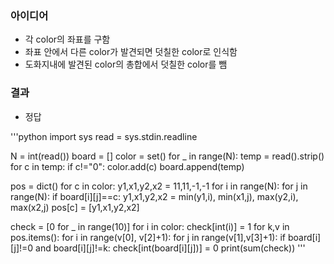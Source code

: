 ### 아이디어
  - 각 color의 좌표를 구함 
  - 좌표 안에서 다른 color가 발견되면 덧칠한 color로 인식함
  - 도화지내에 발견된 color의 총합에서 덧칠한 color를 뺌
### 결과
  - 정답

'''python
import sys
read = sys.stdin.readline

N = int(read())
board = []
color = set()
for _ in range(N):
    temp = read().strip()
    for c in temp:
        if c!="0":
            color.add(c)
    board.append(temp)

pos = dict()
for c in color:
    y1,x1,y2,x2 = 11,11,-1,-1
    for i in range(N):
        for j in range(N):
            if board[i][j]==c:
                y1,x1,y2,x2 = min(y1,i), min(x1,j), max(y2,i), max(x2,j)
    pos[c] = [y1,x1,y2,x2]

check = [0 for _ in range(10)]
for i in color:
    check[int(i)] = 1
for k,v in pos.items():
    for i in range(v[0], v[2]+1):
        for j in range(v[1],v[3]+1):
            if board[i][j]!=0 and board[i][j]!=k:
                check[int(board[i][j])] = 0
print(sum(check))
'''
